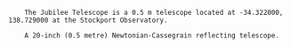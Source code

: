 
        The Jubilee Telescope is a 0.5 m telescope located at -34.322000, 138.729000 at the Stockport Observatory.
        
        A 20-inch (0.5 metre) Newtonian-Cassegrain reflecting telescope.
        